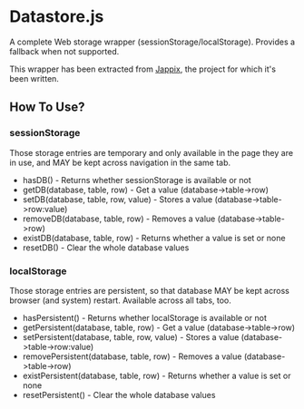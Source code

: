 Datastore.js
============

A complete Web storage wrapper (sessionStorage/localStorage). Provides a fallback when not supported.

This wrapper has been extracted from [Jappix](https://github.com/jappix/jappix), the project for which it's been written.

## How To Use?

### sessionStorage

Those storage entries are temporary and only available in the page they are in use, and MAY be kept across navigation in the same tab.

* hasDB() - Returns whether sessionStorage is available or not
* getDB(database, table, row) - Get a value (database->table->row)
* setDB(database, table, row, value) - Stores a value (database->table->row:value)
* removeDB(database, table, row) - Removes a value (database->table->row)
* existDB(database, table, row) - Returns whether a value is set or none
* resetDB() - Clear the whole database values

### localStorage

Those storage entries are persistent, so that database MAY be kept across browser (and system) restart. Available across all tabs, too.

* hasPersistent() - Returns whether localStorage is available or not
* getPersistent(database, table, row) - Get a value (database->table->row)
* setPersistent(database, table, row, value) - Stores a value (database->table->row:value)
* removePersistent(database, table, row) - Removes a value (database->table->row)
* existPersistent(database, table, row) - Returns whether a value is set or none
* resetPersistent() - Clear the whole database values